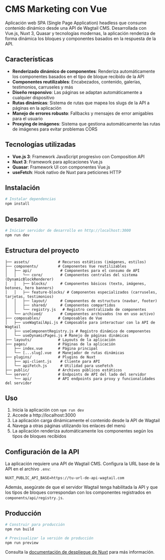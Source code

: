 # CMS Marketing con Vue

Aplicación web SPA (Single Page Application) headless que consume contenido dinámico desde una API de Wagtail CMS. Desarrollada con Vue.js, Nuxt 3, Quasar y tecnologías modernas, la aplicación renderiza de forma dinámica los bloques y componentes basados en la respuesta de la API.

## Características

- **Renderizado dinámico de componentes**: Renderiza automáticamente los componentes basados en el tipo de bloque recibido de la API
- **Componentes reutilizables**: Encabezados, contenido, galerías, testimonios, carruseles y más
- **Diseño responsivo**: Las páginas se adaptan automáticamente a cualquier dispositivo
- **Rutas dinámicas**: Sistema de rutas que mapea los slugs de la API a páginas en la aplicación
- **Manejo de errores robusto**: Fallbacks y mensajes de error amigables para el usuario
- **Proxying de imágenes**: Sistema que gestiona automáticamente las rutas de imágenes para evitar problemas CORS

## Tecnologías utilizadas

- **Vue.js 3**: Framework JavaScript progresivo con Composition API
- **Nuxt 3**: Framework para aplicaciones Vue.js
- **Quasar**: Framework UI con componentes Vue.js
- **useFetch**: Hook nativo de Nuxt para peticiones HTTP

## Instalación

```bash
# Instalar dependencias
npm install
```

## Desarrollo

```bash
# Iniciar servidor de desarrollo en http://localhost:3000
npm run dev
```

## Estructura del proyecto

```
├── assets/             # Recursos estáticos (imágenes, estilos)
├── components/         # Componentes Vue reutilizables
│   ├── api/             # Componentes para el consumo de API
│   │   └── core/        # Componentes centrales del sistema (DynamicBlockRenderer)
│   │   ├── blocks/      # Componentes básicos (texto, imágenes, botones, hero banners)
│   │   ├── feature-blocks/ # Componentes especializados (carruseles, tarjetas, testimonios)
│   │   ├── layout/      # Componentes de estructura (navbar, footer)
│   │   ├── shared/      # Componentes compartidos
│   │   └── registry.js   # Registro centralizado de componentes
│   └── archived/        # Componentes archivados (no en uso activo)
├── composables/        # Composables de Vue
│   ├── useWagtailApi.js # Composable para interactuar con la API de Wagtail
│   ├── useComponentRegistry.js # Registro dinámico de componentes
│   └── useDynamicPages.js # Manejo de páginas dinámicas
├── layouts/            # Layouts de la aplicación
├── pages/              # Páginas de la aplicación
│   ├── index.vue       # Página principal
│   └── [...slug].vue   # Manejador de rutas dinámicas
├── plugins/            # Plugins de Nuxt
│   ├── api-client.js    # Cliente para API
│   └── apiFetch.js      # Utilidad para useFetch
├── public/             # Archivos públicos estáticos
└── server/             # Endpoints de API del lado del servidor
    └── api/            # API endpoints para proxy y funcionalidades del servidor
```

## Uso

1. Inicia la aplicación con `npm run dev`
2. Accede a http://localhost:3000
3. La aplicación carga dinámicamente el contenido desde la API de Wagtail
4. Navega a otras páginas utilizando los enlaces del menú
5. La aplicación renderiza automáticamente los componentes según los tipos de bloques recibidos

## Configuración de la API

La aplicación requiere una API de Wagtail CMS. Configura la URL base de la API en el archivo `.env`:

```
NUXT_PUBLIC_API_BASE=https://tu-url-de-api-wagtail.com
```

Además, asegúrate de que el servidor Wagtail tenga habilitada la API y que los tipos de bloques correspondan con los componentes registrados en `components/api/registry.js`.

## Producción

```bash
# Construir para producción
npm run build

# Previsualizar la versión de producción
npm run preview
```

Consulta la [documentación de despliegue de Nuxt](https://nuxt.com/docs/getting-started/deployment) para más información.
